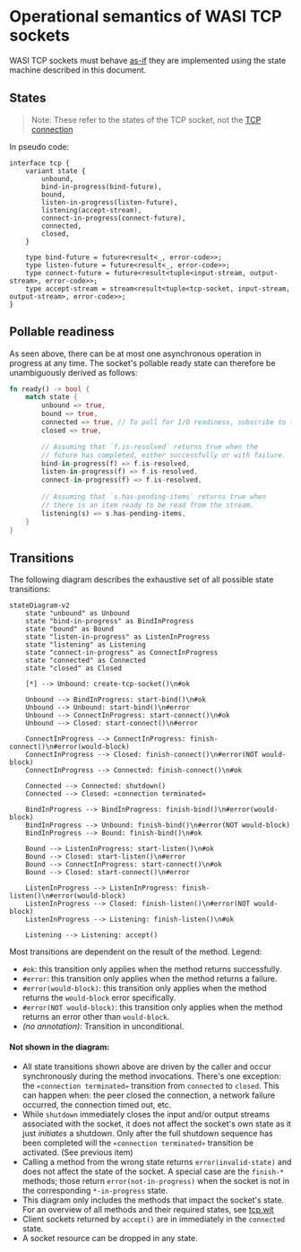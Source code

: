 # Operational semantics of WASI TCP sockets

WASI TCP sockets must behave [as-if](https://en.wikipedia.org/wiki/As-if_rule) they are implemented using the state machine described in this document.

## States
> Note: These refer to the states of the TCP socket, not the [TCP connection](https://datatracker.ietf.org/doc/html/rfc9293#name-state-machine-overview)

In pseudo code:

```wit
interface tcp {
    variant state {
        unbound,
        bind-in-progress(bind-future),
        bound,
        listen-in-progress(listen-future),
        listening(accept-stream),
        connect-in-progress(connect-future),
        connected,
        closed,
    }

    type bind-future = future<result<_, error-code>>;
    type listen-future = future<result<_, error-code>>;
    type connect-future = future<result<tuple<input-stream, output-stream>, error-code>>;
    type accept-stream = stream<result<tuple<tcp-socket, input-stream, output-stream>, error-code>>;
}
```

## Pollable readiness
As seen above, there can be at most one asynchronous operation in progress at any time. The socket's pollable ready state can therefore be unambiguously derived as follows:

```rs
fn ready() -> bool {
    match state {
        unbound => true,
        bound => true,
        connected => true, // To poll for I/O readiness, subscribe to the input and output streams.
        closed => true,

        // Assuming that `f.is-resolved` returns true when the
        // future has completed, either successfully or with failure.
        bind-in-progress(f) => f.is-resolved,
        listen-in-progress(f) => f.is-resolved,
        connect-in-progress(f) => f.is-resolved,
        
        // Assuming that `s.has-pending-items` returns true when
        // there is an item ready to be read from the stream.
        listening(s) => s.has-pending-items,
    }
}
```

## Transitions
The following diagram describes the exhaustive set of all possible state transitions:

```mermaid
stateDiagram-v2
    state "unbound" as Unbound
    state "bind-in-progress" as BindInProgress
    state "bound" as Bound
    state "listen-in-progress" as ListenInProgress
    state "listening" as Listening
    state "connect-in-progress" as ConnectInProgress
    state "connected" as Connected
    state "closed" as Closed

    [*] --> Unbound: create-tcp-socket()\n#ok

    Unbound --> BindInProgress: start-bind()\n#ok
    Unbound --> Unbound: start-bind()\n#error
    Unbound --> ConnectInProgress: start-connect()\n#ok
    Unbound --> Closed: start-connect()\n#error

    ConnectInProgress --> ConnectInProgress: finish-connect()\n#error(would-block)
    ConnectInProgress --> Closed: finish-connect()\n#error(NOT would-block)
    ConnectInProgress --> Connected: finish-connect()\n#ok

    Connected --> Connected: shutdown()
    Connected --> Closed: «connection terminated»
    
    BindInProgress --> BindInProgress: finish-bind()\n#error(would-block)
    BindInProgress --> Unbound: finish-bind()\n#error(NOT would-block)
    BindInProgress --> Bound: finish-bind()\n#ok

    Bound --> ListenInProgress: start-listen()\n#ok
    Bound --> Closed: start-listen()\n#error
    Bound --> ConnectInProgress: start-connect()\n#ok
    Bound --> Closed: start-connect()\n#error

    ListenInProgress --> ListenInProgress: finish-listen()\n#error(would-block)
    ListenInProgress --> Closed: finish-listen()\n#error(NOT would-block)
    ListenInProgress --> Listening: finish-listen()\n#ok

    Listening --> Listening: accept()
```

Most transitions are dependent on the result of the method. Legend:
- `#ok`: this transition only applies when the method returns successfully.
- `#error`: this transition only applies when the method returns a failure.
- `#error(would-block)`: this transition only applies when the method returns the `would-block` error specifically.
- `#error(NOT would-block)`: this transition only applies when the method returns an error other than `would-block`.
- _(no annotation)_: Transition in unconditional.

#### Not shown in the diagram:
- All state transitions shown above are driven by the caller and occur synchronously during the method invocations. There's one exception: the `«connection terminated»` transition from `connected` to `closed`. This can happen when: the peer closed the connection, a network failure occurred, the connection timed out, etc.
- While `shutdown` immediately closes the input and/or output streams associated with the socket, it does not affect the socket's own state as it just _initiates_ a shutdown. Only after the full shutdown sequence has been completed will the `«connection terminated»` transition be activated. (See previous item)
- Calling a method from the wrong state returns `error(invalid-state)` and does not affect the state of the socket. A special case are the `finish-*` methods; those return `error(not-in-progress)` when the socket is not in the corresponding `*-in-progress` state.
- This diagram only includes the methods that impact the socket's state. For an overview of all methods and their required states, see [tcp.wit](./wit/tcp.wit)
- Client sockets returned by `accept()` are in immediately in the `connected` state.
- A socket resource can be dropped in any state.
